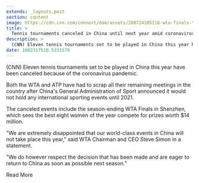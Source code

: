 ```yaml
--- 
extends: _layouts.post 
section: content 
image: https://cdn.cnn.com/cnnnext/dam/assets/200724105116-wta-finals-tease-super-tease.jpg 
title: > 
  Tennis tournaments canceled in China until next year amid coronavirus fears 
description: > 
  (CNN) Eleven tennis tournaments set to be played in China this year have been canceled because of the coronavirus pandemic.Both the WTA and ATP have had to scrap all their remaining meetings in the country after China's General Administration of Sport announced it would not hold any international sporting events until 2021.The canceled events include the season-ending WTA Finals in Shenzhen, which sees the best eight women of the year compete for prizes worth $14 million."We are extremely disappointed that our world-class events in China will not take place this year," said WTA Chairman and CEO Steve Simon in a statement."We do however respect the decision that has been made and are eager to return to China as soon as possible next season." 
date: 1602317510.5331576 
--- 
```

(CNN) Eleven tennis tournaments set to be played in China this year have been canceled because of the coronavirus pandemic.

Both the WTA and ATP have had to scrap all their remaining meetings in the country after China's General Administration of Sport announced it would not hold any international sporting events until 2021.

The canceled events include the season-ending WTA Finals in Shenzhen, which sees the best eight women of the year compete for prizes worth $14 million.

"We are extremely disappointed that our world-class events in China will not take place this year," said WTA Chairman and CEO Steve Simon in a statement.

"We do however respect the decision that has been made and are eager to return to China as soon as possible next season."

Read More